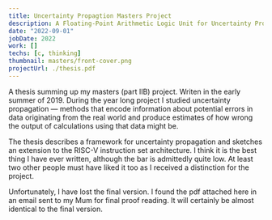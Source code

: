 ```yaml
---
title: Uncertainty Propagtion Masters Project
description: A Floating-Point Arithmetic Logic Unit for Uncertainty Propagation
date: "2022-09-01"
jobDate: 2022
work: []
techs: [c, thinking]
thumbnail: masters/front-cover.png
projectUrl: ./thesis.pdf
---
```



A thesis summing up my masters (part IIB) project.
Writen in the early summer of 2019.
During the year long project I studied uncertainty propagation &mdash; methods that encode information about potential errors in data originating from the real world and produce estimates of how wrong the output of calculations using that data might be. 

The thesis describes a framework for uncertainty propagation and sketches an extension to the RISC-V instruction set architecture.
I think it is the best thing I have ever written, although the bar is admittedly quite low.
At least two other people must have liked it too as I received a distinction for the project.

Unfortunately, I have lost the final version.
I found the pdf attached here in an email sent to my Mum for final proof reading.
It will certainly be almost identical to the final version. 